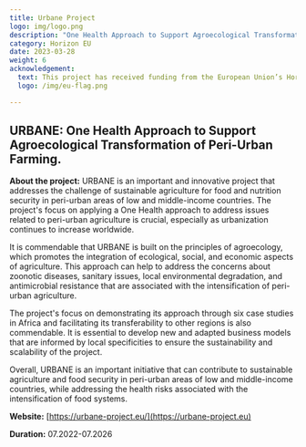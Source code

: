 ```yaml
---
title: Urbane Project
logo: img/logo.png
description: "One Health Approach to Support Agroecological Transformation of Peri-Urban Farming"
category: Horizon EU
date: 2023-03-28
weight: 6
acknowledgement:
  text: This project has received funding from the European Union’s Horizon Europe research and innovation programme under grant agreement No 101059232.
  logo: /img/eu-flag.png

---
```


## URBANE: One Health Approach to Support Agroecological Transformation of Peri-Urban Farming.

**About the project:** URBANE is an important and innovative project that addresses the challenge of sustainable agriculture for food and nutrition security in peri-urban areas of low and middle-income countries. 
The project's focus on applying a One Health approach to address issues related to peri-urban agriculture is crucial, especially as urbanization continues to increase 
worldwide.

It is commendable that URBANE is built on the principles of agroecology, which promotes the integration of ecological, social, and economic aspects of agriculture. 
This approach can help to address the concerns about zoonotic diseases, sanitary issues, local environmental degradation, and antimicrobial resistance that are 
associated with the intensification of peri-urban agriculture.

The project's focus on demonstrating its approach through six case studies in Africa and facilitating its transferability to other regions is also commendable. 
It is essential to develop new and adapted business models that are informed by local specificities to ensure the sustainability and scalability of the project.

Overall, URBANE is an important initiative that can contribute to sustainable agriculture and food security in peri-urban areas of low and middle-income countries, 
while addressing the health risks associated with the intensification of food systems.


**Website:** [https://urbane-project.eu/](https://urbane-project.eu)

**Duration:** 07.2022-07.2026



